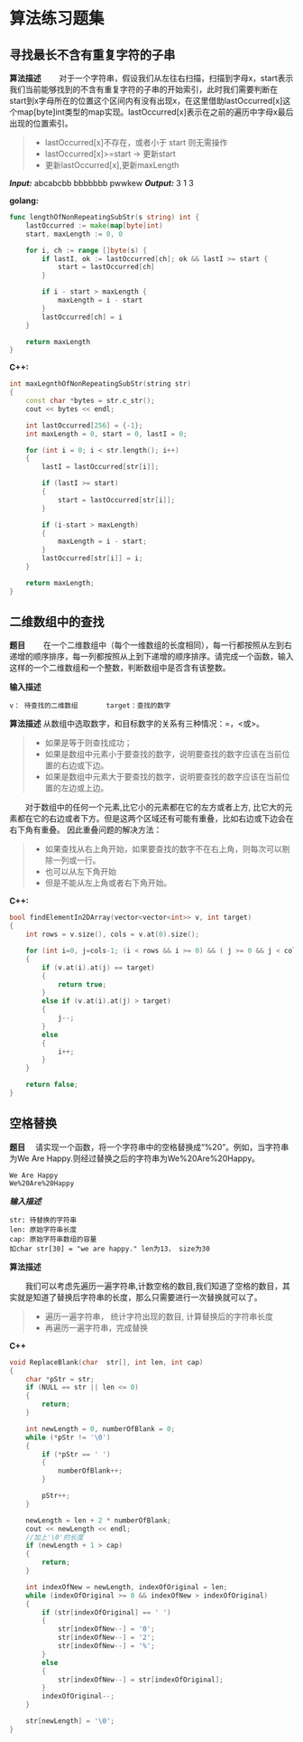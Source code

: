 ﻿# 算法练习题集

## 寻找最长不含有重复字符的子串

**算法描述**
&emsp;&emsp;对于一个字符串，假设我们从左往右扫描，扫描到字母x，start表示我们当前能够找到的不含有重复字符的子串的开始索引，此时我们需要判断在start到x字母所在的位置这个区间内有没有出现x，在这里借助lastOccurred[x]这个map[byte]int类型的map实现。lastOccurred[x]表示在之前的遍历中字母x最后出现的位置索引。

>* lastOccurred[x]不存在，或者小于 start 则无需操作
>* lastOccurred[x]>=start -> 更新start
>* 更新lastOccurred[x],更新maxLength

***Input:*** abcabcbb   bbbbbbb   pwwkew 
***Output:***   3         1         3



**golang:**

```go
func lengthOfNonRepeatingSubStr(s string) int {
	lastOccurred := make(map[byte]int)
	start, maxLength := 0, 0

	for i, ch := range []byte(s) {
		if lastI, ok := lastOccurred[ch]; ok && lastI >= start {
			start = lastOccurred[ch]
		}

		if i - start > maxLength {
			maxLength = i - start
		}
		lastOccurred[ch] = i
	}

	return maxLength
}
```
**C++:**

```C++
int maxLegnthOfNonRepeatingSubStr(string str) 
{
	const char *bytes = str.c_str();
	cout << bytes << endl;

	int lastOccurred[256] = {-1};
	int maxLength = 0, start = 0, lastI = 0;

	for (int i = 0; i < str.length(); i++) 
	{
		lastI = lastOccurred[str[i]];

		if (lastI >= start)
		{
			start = lastOccurred[str[i]];
		} 

		if (i-start > maxLength) 
		{
			maxLength = i - start;
		}
		lastOccurred[str[i]] = i;
	}

	return maxLength;
}
```
## 二维数组中的查找
**题目**
&emsp;&emsp;在一个二维数组中（每个一维数组的长度相同），每一行都按照从左到右递增的顺序排序，每一列都按照从上到下递增的顺序排序。请完成一个函数，输入这样的一个二维数组和一个整数，判断数组中是否含有该整数。

**输入描述** 
```
v： 待查找的二维数组       target：查找的数字
```
**算法描述**
从数组中选取数字，和目标数字的关系有三种情况：=，<或>。
>* 如果是等于则查找成功；
>* 如果是数组中元素小于要查找的数字，说明要查找的数字应该在当前位置的右边或下边。
>* 如果是数组中元素大于要查找的数字，说明要查找的数字应该在当前位置的左边或上边。

&emsp;&emsp;对于数组中的任何一个元素,比它小的元素都在它的左方或者上方, 比它大的元素都在它的右边或者下方。但是这两个区域还有可能有重叠，比如右边或下边会在右下角有重叠。
因此重叠问题的解决方法：
>* 如果查找从右上角开始，如果要查找的数字不在右上角，则每次可以剔除一列或一行。
>* 也可以从左下角开始
>* 但是不能从左上角或者右下角开始。

**C++:**
```C++
bool findElementIn2DArray(vector<vector<int>> v, int target)
{
	int rows = v.size(), cols = v.at(0).size();

	for (int i=0, j=cols-1; (i < rows && i >= 0) && ( j >= 0 && j < cols);)
	{
		if (v.at(i).at(j) == target) 
		{
			return true;
		}
		else if (v.at(i).at(j) > target)
		{
			j--;
		}
		else
		{
			i++;
		}
	}

	return false;
}
```
## 空格替换
**题目**
&emsp;请实现一个函数，将一个字符串中的空格替换成“%20”。例如，当字符串为We Are Happy.则经过替换之后的字符串为We%20Are%20Happy。

```
We Are Happy
We%20Are%20Happy
```

***输入描述***
```
str: 待替换的字符串 
len: 原始字符串长度
cap: 原始字符串数组的容量
如char str[30] = "we are happy." len为13， size为30
```

**算法描述**

&emsp;&emsp;我们可以考虑先遍历一遍字符串,计数空格的数目,我们知道了空格的数目，其实就是知道了替换后字符串的长度，那么只需要进行一次替换就可以了。
>* 遍历一遍字符串， 统计字符出现的数目, 计算替换后的字符串长度
>* 再遍历一遍字符串，完成替换

**C++**
```C++
void ReplaceBlank(char  str[], int len, int cap)
{
	char *pStr = str;
	if (NULL == str || len <= 0)
	{
		return;
	}

	int newLength = 0, numberOfBlank = 0;
	while (*pStr != '\0') 
	{
		if (*pStr == ' ')
		{
			numberOfBlank++;
		}

		pStr++;
	}

	newLength = len + 2 * numberOfBlank;
	cout << newLength << endl;
	//加上'\0'的长度
	if (newLength + 1 > cap)
	{
		return;
	}

	int indexOfNew = newLength, indexOfOriginal = len;
	while (indexOfOriginal >= 0 && indexOfNew > indexOfOriginal)
	{
		if (str[indexOfOriginal] == ' ')
		{
			str[indexOfNew--] = '0';
			str[indexOfNew--] = '2';
			str[indexOfNew--] = '%';
		}
		else
		{
			str[indexOfNew--] = str[indexOfOriginal];
		}
		indexOfOriginal--;
	}

	str[newLength] = '\0';
}
```





